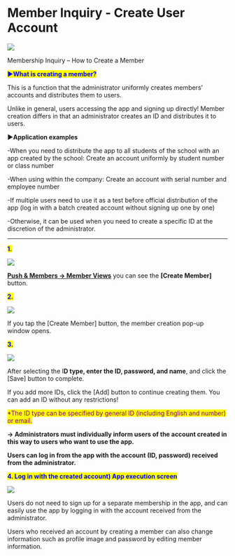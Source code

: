 # Member Inquiry - Create User Account



![](https://support.swing2app.com/wp-content/uploads/2021/03/Push\_add\_account.png)

Membership Inquiry – How to Create a Member

<mark style="color:blue;">**▶What is creating a member?**</mark>

This is a function that the administrator uniformly creates members’ accounts and distributes them to users.

Unlike in general, users accessing the app and signing up directly! Member creation differs in that an administrator creates an ID and distributes it to users.

**▶Application examples​​**

\-When you need to distribute the app to all students of the school with an app created by the school: Create an account uniformly by student number or class number

\-When using within the company: Create an account with serial number and employee number

\-If multiple users need to use it as a test before official distribution of the app (log in with a batch created account without signing up one by one)

\-Otherwise, it can be used when you need to create a specific ID at the discretion of the administrator.

***

<mark style="color:blue;">**1.**</mark>

![](https://support.swing2app.com/wp-content/uploads/2021/03/%ED%9A%8C%EC%9B%90%EC%83%9D%EC%84%B1%EA%B8%80%EB%A1%9C%EB%B2%8C3.png)

[**Push & Members → Member Views**](https://support.swing2app.com/view/member\_list) you can see the **\[Create Member]** button.



<mark style="color:blue;">**2.**</mark>

![](https://support.swing2app.com/wp-content/uploads/2021/03/%ED%9A%8C%EC%9B%90%EC%83%9D%EC%84%B1%EA%B8%80%EB%A1%9C%EB%B2%8C4.png)

If you tap the \[Create Member] button, the member creation pop-up window opens.



<mark style="color:blue;">**3.**</mark>

![](https://support.swing2app.com/wp-content/uploads/2021/03/%ED%9A%8C%EC%9B%90%EC%83%9D%EC%84%B1%EA%B8%80%EB%A1%9C%EB%B2%8C5.png)

After selecting the I**D type, enter the ID, password, and name**, and click the \[Save] button to complete.

If you add more IDs, click the \[Add] button to continue creating them. You can add an ID without any restrictions!

<mark style="color:purple;">\*The ID type can be specified by general ID (including English and number) or email.</mark>&#x20;

**→ Administrators must individually inform users of the account created in this way to users who want to use the app.**

**Users can log in from the app with the account (ID, password) received from the administrator.**



<mark style="color:blue;">**4. Log in with the created account) App execution screen**</mark>

![](https://support.swing2app.com/wp-content/uploads/2021/03/%ED%9A%8C%EC%9B%90%EC%83%9D%EC%84%B1%EA%B8%80%EB%A1%9C%EB%B2%8C.png)

Users do not need to sign up for a separate membership in the app, and can easily use the app by logging in with the account received from the administrator.

Users who received an account by creating a member can also change information such as profile image and password by editing member information.
